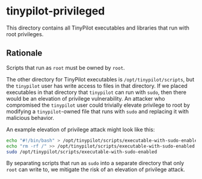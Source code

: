 # tinypilot-privileged

This directory contains all TinyPilot executables and libraries that run with root privileges.

## Rationale

Scripts that run as `root` must be owned by `root`.

The other directory for TinyPilot executables is `/opt/tinypilot/scripts`, but the `tinypilot` user has write access to files in that directory. If we placed executables in that directory that `tinypilot` can run with `sudo`, then there would be an elevation of privilege vulnerability. An attacker who compromised the `tinypilot` user could trivially elevate privilege to root by modifying a `tinypilot`-owned file that runs with `sudo` and replacing it with malicious behavior.

An example elevation of privilege attack might look like this:

```bash
echo "#!/bin/bash" > /opt/tinypilot/scripts/executable-with-sudo-enabled
echo "rm -rf /" >> /opt/tinypilot/scripts/executable-with-sudo-enabled
sudo /opt/tinypilot/scripts/executable-with-sudo-enabled
```

By separating scripts that run as `sudo` into a separate directory that only `root` can write to, we mitigate the risk of an elevation of privilege attack.
